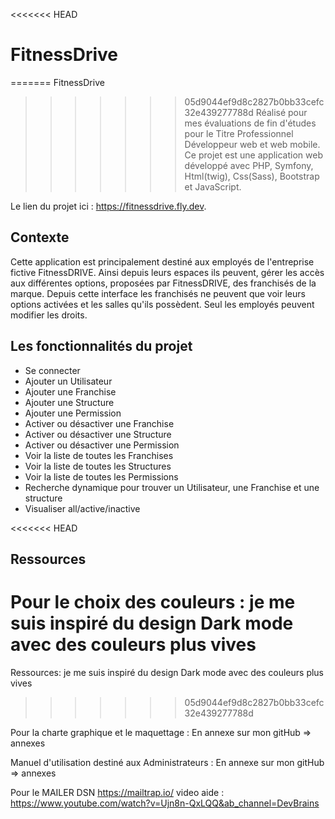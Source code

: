 <<<<<<< HEAD

# FitnessDrive

=======
FitnessDrive

> > > > > > > 05d9044ef9d8c2827b0bb33cefc32e439277788d
> > > > > > > Réalisé pour mes évaluations de fin d'études pour le Titre Professionnel Développeur web et web mobile.
> > > > > > > Ce projet est une application web développé avec PHP, Symfony, Html(twig), Css(Sass), Bootstrap et JavaScript.

Le lien du projet ici : https://fitnessdrive.fly.dev.

## Contexte

Cette application est principalement destiné aux employés de l'entreprise fictive FitnessDRIVE. Ainsi depuis leurs espaces ils peuvent, gérer les accès aux différentes options, proposées par FitnessDRIVE, des franchisés de la marque. Depuis cette interface les franchisés ne peuvent que voir leurs options activées et les salles qu'ils possèdent. Seul les employés peuvent modifier les droits.

## Les fonctionnalités du projet

- Se connecter
- Ajouter un Utilisateur
- Ajouter une Franchise
- Ajouter une Structure
- Ajouter une Permission
- Activer ou désactiver une Franchise
- Activer ou désactiver une Structure
- Activer ou désactiver une Permission
- Voir la liste de toutes les Franchises
- Voir la liste de toutes les Structures
- Voir la liste de toutes les Permissions
- Recherche dynamique pour trouver un Utilisateur, une Franchise et une structure
- Visualiser all/active/inactive

<<<<<<< HEAD

## Ressources

Pour le choix des couleurs :
je me suis inspiré du design Dark mode avec des couleurs plus vives
=======
Ressources: je me suis inspiré du design Dark mode avec des couleurs plus vives

> > > > > > > 05d9044ef9d8c2827b0bb33cefc32e439277788d

Pour la charte graphique et le maquettage :
En annexe sur mon gitHub => annexes

Manuel d'utilisation destiné aux Administrateurs :
En annexe sur mon gitHub => annexes

Pour le MAILER DSN https://mailtrap.io/ video aide : https://www.youtube.com/watch?v=Ujn8n-QxLQQ&ab_channel=DevBrains
